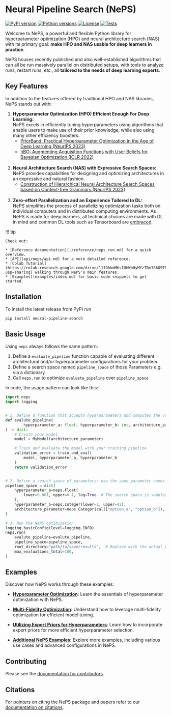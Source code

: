 # Neural Pipeline Search (NePS)

[![PyPI version](https://img.shields.io/pypi/v/neural-pipeline-search?color=informational)](https://pypi.org/project/neural-pipeline-search/)
[![Python versions](https://img.shields.io/pypi/pyversions/neural-pipeline-search)](https://pypi.org/project/neural-pipeline-search/)
[![License](https://img.shields.io/pypi/l/neural-pipeline-search?color=informational)](https://github.com/automl/neps/blob/master/LICENSE)
[![Tests](https://github.com/automl/neps/actions/workflows/tests.yaml/badge.svg)](https://github.com/automl/neps/actions)

Welcome to NePS, a powerful and flexible Python library for hyperparameter optimization (HPO) and neural architecture search (NAS) with its primary goal: **make HPO and NAS usable for deep learners in practice**.

NePS houses recently published and also well-established algorithms that can all be run massively parallel on distributed setups, with tools to analyze runs, restart runs, etc., all **tailored to the needs of deep learning experts**.

## Key Features

In addition to the features offered by traditional HPO and NAS libraries, NePS stands out with:

1. **Hyperparameter Optimization (HPO) Efficient Enough For Deep Learning:** <br />
    NePS excels in efficiently tuning hyperparameters using algorithms that enable users to make use of their prior knowledge, while also using many other efficiency boosters.
     - [PriorBand: Practical Hyperparameter Optimization in the Age of Deep Learning (NeurIPS 2023)](https://arxiv.org/abs/2306.12370)
     - [πBO: Augmenting Acquisition Functions with User Beliefs for Bayesian Optimization (ICLR 2022)](https://arxiv.org/abs/2204.11051) <br /> <br />
1. **Neural Architecture Search (NAS) with Expressive Search Spaces:** <br />
    NePS provides capabilities for designing and optimizing architectures in an expressive and natural fashion.
     - [Construction of Hierarchical Neural Architecture Search Spaces based on Context-free Grammars (NeurIPS 2023)](https://arxiv.org/abs/2211.01842) <br /> <br />
1. **Zero-effort Parallelization and an Experience Tailored to DL:** <br />
     NePS simplifies the process of parallelizing optimization tasks both on individual computers and in distributed
     computing environments. As NePS is made for deep learners, all technical choices are made with DL in mind and common
     DL tools such as Tensorboard are [embraced](https://automl.github.io/neps/latest/reference/analyse/#visualizing-results).

!!! tip

    Check out:

    * [Reference documentation](./reference/neps_run.md) for a quick overview.
    * [API](api/neps/api.md) for a more detailed reference.
    * [Colab Tutorial](https://colab.research.google.com/drive/11IOhkmMKsIUhWbHyMYzT0v786O9TPWlH?usp=sharing) walking through NePS's main features.
    * [Examples](examples/index.md) for basic code snippets to get started.

## Installation

To install the latest release from PyPI run

```bash
pip install neural-pipeline-search
```

## Basic Usage

Using `neps` always follows the same pattern:

1. Define a `evaluate_pipeline` function capable of evaluating different architectural and/or hyperparameter configurations
   for your problem.
1. Define a search space named `pipeline_space` of those Parameters e.g. via a dictionary
1. Call `neps.run` to optimize `evaluate_pipeline` over `pipeline_space`

In code, the usage pattern can look like this:

```python
import neps
import logging


# 1. Define a function that accepts hyperparameters and computes the validation error
def evalute_pipeline(
        hyperparameter_a: float, hyperparameter_b: int, architecture_parameter: str
) -> dict:
    # Create your model
    model = MyModel(architecture_parameter)

    # Train and evaluate the model with your training pipeline
    validation_error = train_and_eval(
        model, hyperparameter_a, hyperparameter_b
    )
    return validation_error


# 2. Define a search space of parameters; use the same parameter names as in evalute_pipeline
pipeline_space = dict(
    hyperparameter_a=neps.Float(
        lower=0.001, upper=0.1, log=True  # The search space is sampled in log space
    ),
    hyperparameter_b=neps.Integer(lower=1, upper=42),
    architecture_parameter=neps.Categorical(["option_a", "option_b"]),
)

# 3. Run the NePS optimization
logging.basicConfig(level=logging.INFO)
neps.run(
    evalute_pipeline=evalute_pipeline,
    pipeline_space=pipeline_space,
    root_directory="path/to/save/results",  # Replace with the actual path.
    max_evaluations_total=100,
)
```

## Examples

Discover how NePS works through these examples:

- **[Hyperparameter Optimization](examples/basic_usage/hyperparameters.md)**: Learn the essentials of hyperparameter optimization with NePS.

- **[Multi-Fidelity Optimization](examples/efficiency/multi_fidelity.md)**: Understand how to leverage multi-fidelity optimization for efficient model tuning.

- **[Utilizing Expert Priors for Hyperparameters](examples/efficiency/expert_priors_for_hyperparameters.md)**: Learn how to incorporate expert priors for more efficient hyperparameter selection.

- **[Additional NePS Examples](examples/index.md)**: Explore more examples, including various use cases and advanced configurations in NePS.

## Contributing

Please see the [documentation for contributors](dev_docs/contributing.md).

## Citations

For pointers on citing the NePS package and papers refer to our [documentation on citations](citations.md).
